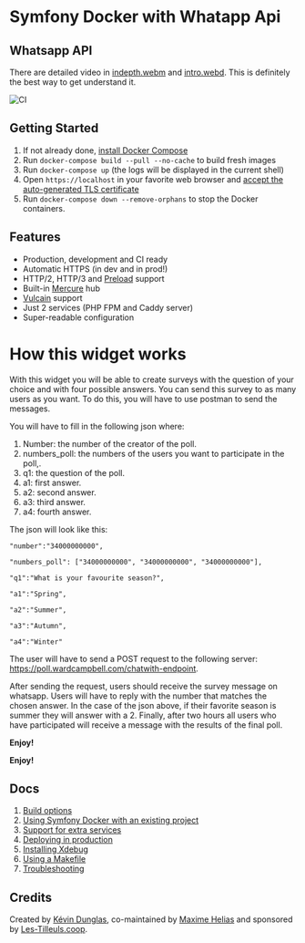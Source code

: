 # Symfony Docker with Whatapp Api


## Whatsapp API 

There are detailed video in [indepth.webm](indepth.webm) and [intro.webd](intro.webd). This is definitely the best way to get understand it.


![CI](https://github.com/dunglas/symfony-docker/workflows/CI/badge.svg)

## Getting Started

1. If not already done, [install Docker Compose](https://docs.docker.com/compose/install/)
2. Run `docker-compose build --pull --no-cache` to build fresh images
3. Run `docker-compose up` (the logs will be displayed in the current shell)
4. Open `https://localhost` in your favorite web browser and [accept the auto-generated TLS certificate](https://stackoverflow.com/a/15076602/1352334)
5. Run `docker-compose down --remove-orphans` to stop the Docker containers.

## Features

* Production, development and CI ready
* Automatic HTTPS (in dev and in prod!)
* HTTP/2, HTTP/3 and [Preload](https://symfony.com/doc/current/web_link.html) support
* Built-in [Mercure](https://symfony.com/doc/current/mercure.html) hub
* [Vulcain](https://vulcain.rocks) support
* Just 2 services (PHP FPM and Caddy server)
* Super-readable configuration

# How this widget works 

With this widget you will be able to create surveys with the question of your choice and with four possible answers. 
You can send this survey to as many users as you want. To do this, you will have to use postman to send the messages. 


You will have to fill in the following json where:
1. Number: the number of the creator of the poll.
  2. numbers_poll: the numbers of the users you want to participate in the poll,.
  3. q1: the question of the poll.
  4. a1: first answer.
  5. a2: second answer.
  6. a3: third answer.
  7. a4: fourth answer.



The json will look like this:


    "number":"34000000000",
    
    "numbers_poll": ["34000000000", "34000000000", "34000000000"],
    
    "q1":"What is your favourite season?",
    
    "a1":"Spring",
   
    "a2":"Summer",
    
    "a3":"Autumn",
    
    "a4":"Winter"
    
    



The user will have to send a POST request to the following server: https://poll.wardcampbell.com/chatwith-endpoint.

After sending the request, users should receive the survey message on whatsapp. Users will have to reply with the number that matches the chosen answer. 
In the case of the json above, if their favorite season is summer they will answer with a 2.
Finally, after two hours all users who have participated will receive a message with the results of the final poll.

**Enjoy!**

**Enjoy!**

## Docs

1. [Build options](docs/build.md)
2. [Using Symfony Docker with an existing project](docs/existing-project.md)
3. [Support for extra services](docs/extra-services.md)
4. [Deploying in production](docs/production.md)
5. [Installing Xdebug](docs/xdebug.md)
6. [Using a Makefile](docs/makefile.md)
7. [Troubleshooting](docs/troubleshooting.md)

## Credits

Created by [Kévin Dunglas](https://dunglas.fr), co-maintained by [Maxime Helias](https://twitter.com/maxhelias) and sponsored by [Les-Tilleuls.coop](https://les-tilleuls.coop).
